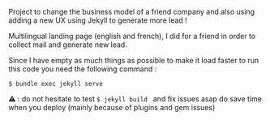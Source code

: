 Project to change the business model of a friend company and also using adding a new UX using Jekyll to generate more lead !

Multilingual landing page (english and french), I did for a friend in order to collect mail and generate new lead.
    
    
Since I have empty as much things as possible to make it load faster to run this code you need the following command :
```
$ bundle exec jekyll serve
````

:warning: : do not hesitate to test ```$ jekyll build ``` and fix issues asap do save time when you deploy (mainly because of plugins and gem issues)
